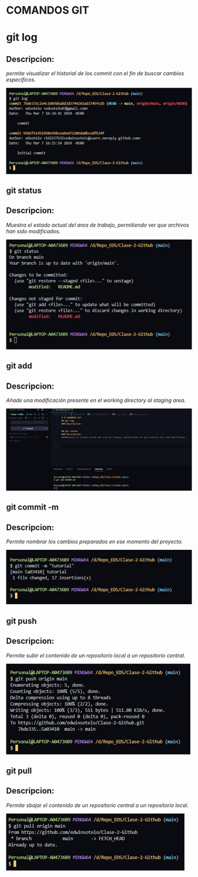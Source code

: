 # COMANDOS GIT

# git log
## Descripcion: 
*permite visualizar el historial de los commit con el fin de buscar cambios específicos.*

 ![git_log](./images/git_log.jpg)

## git status
## Descripcion:
*Muestra el estado actual del area de trabajo, permitiendo ver que archivos han sido modificados.*

![git_status](./images/git_status.jpg)

## git add
## Descripcion:
*Añade una modificación presente en el working directory al staging area.*

![git_add](./images/git_add.jpg)

## git commit -m
## Descripcion:
*Permite nombrar los cambios preparados en ese momento del proyecto.*

![git_commit](./images/git_commit.jpg)

## git push
## Descripcion:
*Permite subir el contenido de un repositorio local a un repositorio central.*

![git_push](./images/git_push.jpg)

## git pull
## Descripcion:
*Permite sbajar el contenido de un repositorio central a un repositorio local.*

![git_pull](./images/git_pull.jpg)


